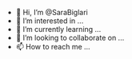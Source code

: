 - 👋 Hi, I’m @SaraBiglari
- 👀 I’m interested in ...
- 🌱 I’m currently learning ...
- 💞️ I’m looking to collaborate on ...
- 📫 How to reach me ...

<!---
SaraBiglari/SaraBiglari is a ✨ special ✨ repository because its `README.md` (this file) appears on your GitHub profile.
You can click the Preview link to take a look at your changes.
--->
